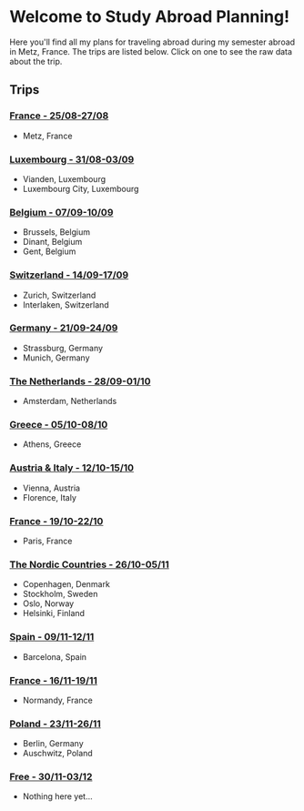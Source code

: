# Welcome to Study Abroad Planning!
Here you'll find all my plans for traveling abroad during my semester abroad in Metz, France. The trips are listed below. Click on one to see the raw data about the trip.

## Trips
### [France - 25/08-27/08](https://alexhrao.github.io/TravelPlans/trips/01/Details.txt "France")
- Metz, France

### [Luxembourg - 31/08-03/09](https://alexhrao.github.io/TravelPlans/trips/02/Details.html "Luxembourg")
- Vianden, Luxembourg
- Luxembourg City, Luxembourg

### [Belgium - 07/09-10/09](https://alexhrao.github.io/TravelPlans/trips/03/Details.txt "Belgium")
- Brussels, Belgium
- Dinant, Belgium
- Gent, Belgium

### [Switzerland - 14/09-17/09](https://alexhrao.github.io/TravelPlans/trips/04/Details.txt "Switzerland")
- Zurich, Switzerland
- Interlaken, Switzerland

### [Germany - 21/09-24/09](https://alexhrao.github.io/TravelPlans/trips/05/Details.txt "Germany")
- Strassburg, Germany
- Munich, Germany

### [The Netherlands - 28/09-01/10](https://alexhrao.github.io/TravelPlans/trips/06/Details.txt "Netherlands")
- Amsterdam, Netherlands

### [Greece - 05/10-08/10](https://alexhrao.github.io/TravelPlans/trips/07/Details.txt "Greece")
- Athens, Greece

### [Austria & Italy - 12/10-15/10](https://alexhrao.github.io/TravelPlans/trips/08/Details.txt "Austria & Italy")
- Vienna, Austria
- Florence, Italy

### [France - 19/10-22/10](https://alexhrao.github.io/TravelPlans/trips/09/Details.txt "France - Part II")
- Paris, France

### [The Nordic Countries - 26/10-05/11](https://alexhrao.github.io/TravelPlans/trips/10/Details.txt "Nordic Countries")
- Copenhagen, Denmark
- Stockholm, Sweden
- Oslo, Norway
- Helsinki, Finland
  
### [Spain - 09/11-12/11](https://alexhrao.github.io/TravelPlans/trips/11/Details.txt "Spain")
- Barcelona, Spain
  
### [France - 16/11-19/11](https://alexhrao.github.io/TravelPlans/trips/12/Details.txt "France - Part III")
- Normandy, France
    
### [Poland - 23/11-26/11](https://alexhrao.github.io/TravelPlans/trips/13/Details.txt "Poland")
- Berlin, Germany
- Auschwitz, Poland

### [Free - 30/11-03/12](https://alexhrao.github.io/TravelPlans/trips/14/Details.txt "Free")
- Nothing here yet...
